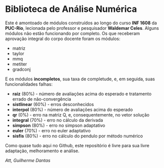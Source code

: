 # Biblioteca de Análise Numérica
Este é amontoado de módulos construídos ao longo do curso **INF 1608** da **PUC-Rio**, lecionada pelo professor e pesquisador **Waldemar Celes**. Alguns módulos não estão funcionando por completo. Os que receberam aprovação integral do corpo docente foram os módulos:
* matriz
* taylor
* mmq
* metiter
* gradconj

E os módulos **incompletos**, sua taxa de completude, e, em seguida, suas funcionalidades falhas:

* **raiz** (80%) - número de avaliações acima do esperado e tratamento errado de não-convergência
* **sistlinear** (60%) - erros desconhecidos
* **interpol** (80%) - número de avaliações acima do esperado
* **qr** (0%) - erro na matriz Q, e, consequentemente, no vetor solução
* **integral** (70%) - erro no cálculo da derivada
* **simpson** (80%) - erro no simpson adaptativo
* **euler** (70%) - erro no euler adaptativo
* **sisfis** (80%) - erro no cálculo do pendulo por método numérico

Como quase tudo aqui no Github, este repositório é livre para sua livre adaptação, melhoramento e análise.

_Att,
Guilherme Dantas_
